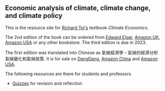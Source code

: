 ## Economic analysis of climate, climate change, and climate policy

This is the resource site for [Richard Tol's](https://www.ae-info.org/ae/Member/Tol_Richard) textbook _Climate Economics_.

The 2nd edition of the book can be ordered from [Edward Elgar](https://www.e-elgar.com/shop/gbp/climate-economics-9781786435095.html), [Amazon UK](https://www.amazon.co.uk/Climate-Economics-Economic-Analysis-Change/dp/1786435098/), [Amazon USA](https://www.amazon.com/Climate-Economics-Economic-Analysis-Change/dp/1786435098/) or any other bookstore. The third edition is due in 2023.

The first edition was translated into Chinese as 氣候經濟學 – 氣候的經濟分析氣候變化和氣候政策. It is for sale on [DangDang](http://product.dangdang.com/24013529.html), [Amazon China](https://www.amazon.cn/%E6%B0%94%E5%80%99%E7%BB%8F%E6%B5%8E%E5%AD%A6-%E6%B0%94%E5%80%99-%E6%B0%94%E5%80%99%E5%8F%98%E5%8C%96%E4%B8%8E%E6%B0%94%E5%80%99%E6%94%BF%E7%AD%96%E7%BB%8F%E6%B5%8E%E5%88%86%E6%9E%90-%E7%90%86%E6%9F%A5%E5%BE%B7%E2%80%A2S-J-%E6%89%98%E5%B0%94/dp/B01KJ0SPOS/) and [Amazon USA](https://www.amazon.com/%E6%B0%94%E5%80%99%E7%BB%8F%E6%B5%8E%E5%AD%A6-%E6%B0%94%E5%80%99%E6%B0%94%E5%80%99%E5%8F%98%E5%8C%96%E4%B8%8E%E6%B0%94%E5%80%99%E6%94%BF%E7%AD%96%E7%BB%8F%E6%B5%8E%E5%88%86%E6%9E%90-%E4%BD%8E%E7%A2%B3%E6%99%BA%E5%BA%93%E8%AF%91%E4%B8%9B-J-R-R-%E6%89%98%E5%B0%94%E9%87%91/dp/7565422932).

The following resources are there for students and professors
* [Quizzes](https://rtol.github.io/ClimateEconomics/quiz/) for revision and reflection
